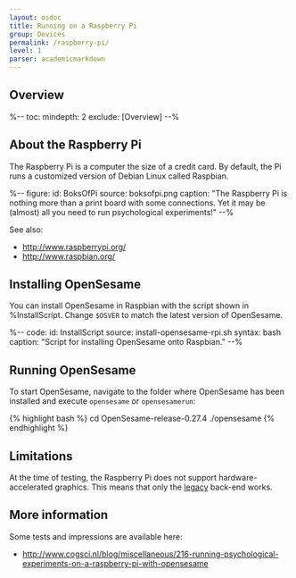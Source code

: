 ```yaml
---
layout: osdoc
title: Running on a Raspberry Pi
group: Devices
permalink: /raspberry-pi/
level: 1
parser: academicmarkdown
---
```


## Overview

%--
toc:
 mindepth: 2
 exclude: [Overview]
--%

## About the Raspberry Pi

The Raspberry Pi is a computer the size of a credit card. By default, the Pi runs a customized version of Debian Linux called Raspbian.

%--
figure:
 id: BoksOfPi
 source: boksofpi.png
 caption: "The Raspberry Pi is nothing more than a print board with some connections. Yet it may be (almost) all you need to run psychological experiments!"
--%

See also:

- <http://www.raspberrypi.org/>
- <http://www.raspbian.org/>

## Installing OpenSesame

You can install OpenSesame in Raspbian with the script shown in %InstallScript. Change `$OSVER` to match the latest version of OpenSesame.

%--
code:
 id: InstallScript
 source: install-opensesame-rpi.sh
 syntax: bash
 caption: "Script for installing OpenSesame onto Raspbian."
--%

## Running OpenSesame

To start OpenSesame, navigate to the folder where OpenSesame has been installed and execute `opensesame` or `opensesamerun`:

{% highlight bash %}
cd OpenSesame-release-0.27.4
./opensesame
{% endhighlight %}

## Limitations

At the time of testing, the Raspberry Pi does not support hardware-accelerated graphics. This means that only the [legacy] back-end works.

## More information

Some tests and impressions are available here:

- <http://www.cogsci.nl/blog/miscellaneous/216-running-psychological-experiments-on-a-raspberry-pi-with-opensesame>

[legacy]: /back-ends/legacy
